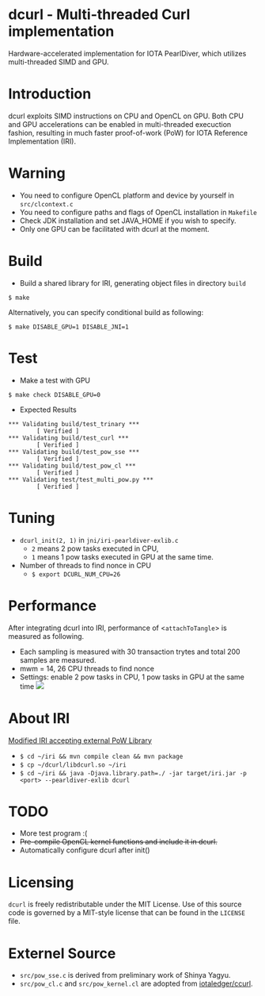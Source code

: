 # dcurl - Multi-threaded Curl implementation
Hardware-accelerated implementation for IOTA PearlDiver, which utilizes multi-threaded SIMD and GPU.

# Introduction
dcurl exploits SIMD instructions on CPU and OpenCL on GPU. Both CPU and GPU accelerations can be
enabled in multi-threaded execuction fashion, resulting in much faster proof-of-work (PoW) for IOTA
Reference Implementation (IRI).

# Warning
* You need to configure OpenCL platform and device by yourself in ```src/clcontext.c```
* You need to configure paths and flags of OpenCL installation in ```Makefile```
* Check JDK installation and set JAVA_HOME if you wish to specify.
* Only one GPU can be facilitated with dcurl at the moment.

# Build
* Build a shared library for IRI, generating object files in directory `build`
```shell
$ make
```
Alternatively, you can specify conditional build as following:
```shell
$ make DISABLE_GPU=1 DISABLE_JNI=1
```

# Test
* Make a test with GPU

```$ make check DISABLE_GPU=0```

* Expected Results

```
*** Validating build/test_trinary ***
        [ Verified ]
*** Validating build/test_curl ***
        [ Verified ]
*** Validating build/test_pow_sse ***
        [ Verified ]
*** Validating build/test_pow_cl ***
        [ Verified ]
*** Validating test/test_multi_pow.py ***
        [ Verified ]
```

# Tuning
* ```dcurl_init(2, 1)``` in ```jni/iri-pearldiver-exlib.c```
    * ```2``` means 2 pow tasks executed in CPU,
    * ```1``` means 1 pow tasks executed in GPU at the same time.
* Number of threads to find nonce in CPU
    * ```$ export DCURL_NUM_CPU=26```

# Performance 
After integrating dcurl into IRI, performance of <```attachToTangle```> is measured as following.
* Each sampling is measured with 30 transaction trytes and total 200 samples are measured.
* mwm = 14, 26 CPU threads to find nonce
* Settings: enable 2 pow tasks in CPU, 1 pow tasks in GPU at the same time
![](https://lh4.googleusercontent.com/2U_TpfAtEbPdHBcGKD1zl0t0bzo2Rubj0DxXxvV-Rh31Yr7oCCtptutQpLLizMgR7ousEXUtwM6RASnQLOJnGePhQ5Emh1w8l8GlKzMtZ0Yv-TySF2gh3u48BAmllAJv2VjNaxgFGCA)

# About IRI
[Modified IRI accepting external PoW Library](https://github.com/chenwei-tw/iri/tree/feat/new_pow_interface)
* ```$ cd ~/iri && mvn compile clean && mvn package```
* ```$ cp ~/dcurl/libdcurl.so ~/iri```
* ```$ cd ~/iri && java -Djava.library.path=./ -jar target/iri.jar -p <port> --pearldiver-exlib dcurl```

# TODO
* More test program :(
* ~~Pre-compile OpenCL kernel functions and include it in dcurl.~~
* Automatically configure dcurl after init()

# Licensing

`dcurl` is freely redistributable under the MIT License.
Use of this source code is governed by a MIT-style license that can be
found in the `LICENSE` file.

# Externel Source
* ```src/pow_sse.c``` is derived from preliminary work of Shinya Yagyu.
* ```src/pow_cl.c``` and ```src/pow_kernel.cl``` are adopted from [iotaledger/ccurl](https://github.com/iotaledger/ccurl).
